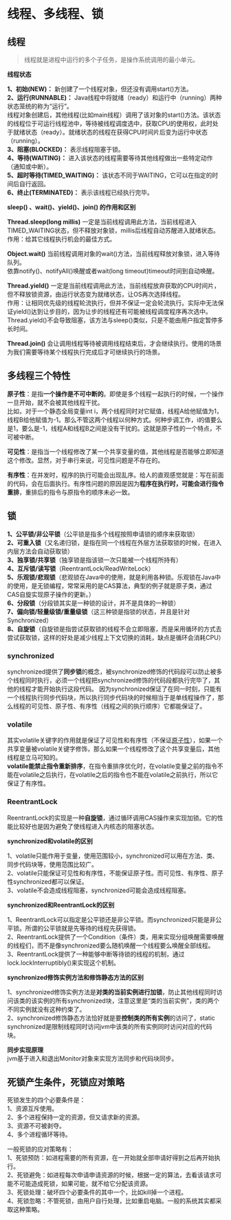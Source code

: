 # 线程、多线程、锁

## 线程

>线程就是进程中运行的多个子任务，是操作系统调用的最小单元。

**线程状态**

**1、初始(NEW)：** 新创建了一个线程对象，但还没有调用start()方法。  
**2、运行(RUNNABLE)：** Java线程中将就绪（ready）和运行中（running）两种状态笼统的称为“运行”。  
线程对象创建后，其他线程(比如main线程）调用了该对象的start()方法。该状态的线程位于可运行线程池中，等待被线程调度选中，获取CPU的使用权，此时处于就绪状态（ready）。就绪状态的线程在获得CPU时间片后变为运行中状态（running）。  
**3、阻塞(BLOCKED)：** 表示线程阻塞于锁。  
**4、等待(WAITING)：** 进入该状态的线程需要等待其他线程做出一些特定动作（通知或中断）。  
**5、超时等待(TIMED_WAITING)：** 该状态不同于WAITING，它可以在指定的时间后自行返回。  
**6、终止(TERMINATED)：** 表示该线程已经执行完毕。  

**sleep() 、wait()、yield()、join() 的作用和区别**

**Thread.sleep(long millis)** 一定是当前线程调用此方法，当前线程进入TIMED_WAITING状态，但不释放对象锁，millis后线程自动苏醒进入就绪状态。作用：给其它线程执行机会的最佳方式。  

**Object.wait()** 当前线程调用对象的wait()方法，当前线程释放对象锁，进入等待队列。  
<span>依靠notify()、notifyAll()唤醒或者wait(long timeout)timeout时间到自动唤醒。</span> 

**Thread.yield()** 一定是当前线程调用此方法，当前线程放弃获取的CPU时间片，但不释放锁资源，由运行状态变为就绪状态，让OS再次选择线程。  
作用：让相同优先级的线程轮流执行，但并不保证一定会轮流执行。实际中无法保证yield()达到让步目的，因为让步的线程还有可能被线程调度程序再次选中。  
Thread.yield()不会导致阻塞，该方法与sleep()类似，只是不能由用户指定暂停多长时间。  

**Thread.join()** 会让调用线程等待被调用线程结束后，才会继续执行。使用的场景为我们需要等待某个线程执行完成后才可继续执行的场景。

## 多线程三个特性

**原子性**：是指**一个操作是不可中断的**。即使是多个线程一起执行的时候，一个操作一旦开始，就不会被其他线程干扰。  
比如，对于一个静态全局变量int i，两个线程同时对它赋值，线程A给他赋值为1，线程B给他赋值为-1。那么不管这两个线程以何种方式。何种步调工作，i的值要么是1，要么是-1，线程A和线程B之间是没有干扰的。这就是原子性的一个特点，不可被中断。

**可见性**：是指当一个线程修改了某一个共享变量的值，其他线程是否能够立即知道这个修改。显然，对于串行来说，可见性问题是不存在的。

**有序性**：在并发时，程序的执行可能会出现乱序。给人的直观感觉就是：写在前面的代码，会在后面执行。有序性问题的原因是因为**程序在执行时，可能会进行指令重排**，重排后的指令与原指令的顺序未必一致。

## 锁

**1、公平锁/非公平锁**（公平锁是指多个线程按照申请锁的顺序来获取锁）  
**2、可重入锁**（又名递归锁，是指在同一个线程在外层方法获取锁的时候，在进入内层方法会自动获取锁）  
**3、独享锁/共享锁**（独享锁是指该锁一次只能被一个线程所持有）  
**4、互斥锁/读写锁**（ReentrantLock/ReadWriteLock）  
**5、乐观锁/悲观锁**（悲观锁在Java中的使用，就是利用各种锁。乐观锁在Java中的使用，是无锁编程，常常采用的是CAS算法，典型的例子就是原子类，通过CAS自旋实现原子操作的更新。）   
**6、分段锁**（分段锁其实是一种锁的设计，并不是具体的一种锁）  
**7、偏向锁/轻量级锁/重量级锁**（这三种锁是指锁的状态，并且是针对Synchronized）  
**8、自旋锁**（自旋锁是指尝试获取锁的线程不会立即阻塞，而是采用循环的方式去尝试获取锁，这样的好处是减少线程上下文切换的消耗，缺点是循环会消耗CPU）


### synchronized

synchronized提供了**同步锁**的概念，被synchronized修饰的代码段可以防止被多个线程同时执行，必须一个线程把synchronized修饰的代码段都执行完毕了，其他的线程才能开始执行这段代码。 因为synchronized保证了在同一时刻，只能有一个线程执行同步代码块，所以执行同步代码块的时候相当于是单线程操作了，那么线程的可见性、原子性、有序性（线程之间的执行顺序）它都能保证了。

### volatile

其实volatile关键字的作用就是保证了可见性和有序性（不保证[原子性](#多线程三个特性)），如果一个共享变量被volatile关键字修饰，那么如果一个线程修改了这个共享变量后，其他线程是立马可知的。  
**volatile能禁止指令重新排序**，在指令重排序优化时，在volatile变量之前的指令不能在volatile之后执行，在volatile之后的指令也不能在volatile之前执行，所以它保证了有序性。  

### ReentrantLock

ReentrantLock的实现是一种**自旋锁**，通过循环调用CAS操作来实现加锁。它的性能比较好也是因为避免了使线程进入内核态的阻塞状态。

**synchronized和volatile的区别**

1、volatile只能作用于变量，使用范围较小，synchronized可以用在方法、类、同步代码块等，使用范围比较广。  
2、volatile只能保证可见性和有序性，不能保证原子性。而可见性、有序性、原子性synchronized都可以保证。  
3、volatile不会造成线程阻塞，synchronized可能会造成线程阻塞。  

**synchronized和ReentrantLock的区别**  

1、ReentrantLock可以指定是公平锁还是非公平锁。而synchronized只能是非公平锁。所谓的公平锁就是先等待的线程先获得锁。  
2、ReentrantLock提供了一个Condition（条件）类，用来实现分组唤醒需要唤醒的线程们，而不是像synchronized要么随机唤醒一个线程要么唤醒全部线程。  
3、ReentrantLock提供了一种能够中断等待锁的线程的机制，通过lock.lockInterruptibly()来实现这个机制。  

**synchronized修饰实例方法和修饰静态方法的区别**

1、synchronized修饰实例方法是**对类的当前实例进行加锁**，防止其他线程同时访问该类的该实例的所有synchronized块，注意这里是“类的当前实例”，类的两个不同实例就没有这种约束了。  
2、synchronized修饰静态方法恰好就是要**控制类的所有实例**的访问了，static synchronized是限制线程同时访问jvm中该类的所有实例同时访问对应的代码块。

**同步实现原理**  
jvm基于进入和退出Monitor对象来实现方法同步和代码块同步。

## 死锁产生条件，死锁应对策略

死锁发生的四个必要条件是：  
1、资源互斥使用。   
2、多个进程保持一定的资源，但又请求新的资源。   
3、资源不可被剥夺。   
4、多个进程循环等待。   

一般死锁的应对策略有：  
1、死锁预防：如进程需要的所有资源，在一开始就全部申请好得到之后再开始执行。   
2、死锁避免：如进程每次申请申请资源的时候，根据一定的算法，去看该请求可能不可能造成死锁，如果可能，就不给它分配该资源。   
3、死锁处理：破坏四个必要条件的其中一个，比如kill掉一个进程。   
4、死锁忽略：不管死锁，由用户自行处理，比如重启电脑。一般的系统其实都采取这种策略。